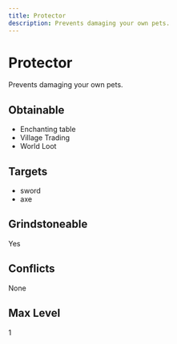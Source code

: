 ```yaml
---
title: Protector
description: Prevents damaging your own pets.
---
```

# Protector
Prevents damaging your own pets.
## Obtainable
- Enchanting table
- Village Trading
- World Loot
## Targets
- sword
 - axe
## Grindstoneable
Yes
## Conflicts
None
## Max Level
1
